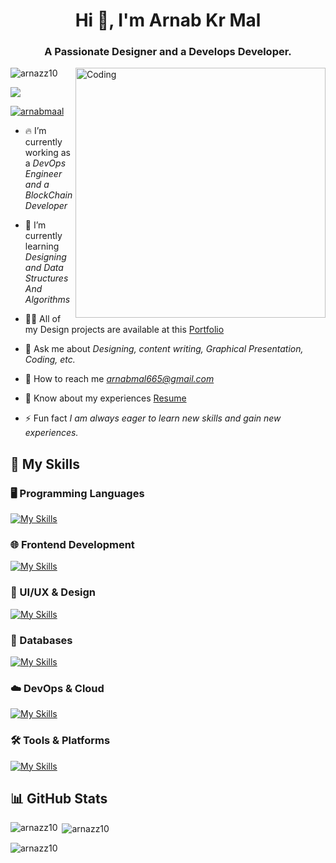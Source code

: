 <h1 align="center">Hi 👋, I'm Arnab Kr Mal</h1>
<h3 align="center">A Passionate Designer and a Develops Developer.</h3>
<img align="right" alt="Coding" width="400" src="https://t4.ftcdn.net/jpg/05/97/74/29/360_F_597742919_gNwhTPLDD1T9ACAJXZ9qVuvCVFsDvXCe.jpg">

<p align="left"> <img src="https://komarev.com/ghpvc/?username=arnazz10&label=Profile%20views&color=0e75b6&style=flat" alt="arnazz10" /> </p>

<a href="https://www.linkedin.com/in/arnab-mal-74454127a/"><img src="https://img.shields.io/badge/-LinkedIn-0072b1?&style=for-the-badge&logo=linkedin&logoColor=white"></a>

<p align="left"> <a href="https://twitter.com/arnabmaal" target="blank"><img src="https://img.shields.io/twitter/follow/arnabmaal?logo=twitter&style=for-the-badge" alt="arnabmaal" /></a> </p>

- 🔥 I’m currently working as a *DevOps Engineer and a BlockChain Developer*

- 🌱 I’m currently learning *Designing and Data Structures And Algorithms*

- 👨‍💻 All of my Design projects are available at this [Portfolio](https://www.behance.net/arnabmal)

- 💬 Ask me about *Designing, content writing, Graphical Presentation, Coding, etc.*

- 📧 How to reach me *arnabmal665@gmail.com*

- 📝 Know about my experiences [Resume](https://acrobat.adobe.com/id/urn:aaid:sc:ap:5836d282-443f-45c5-891f-2cf25b5ff7d1)

- ⚡ Fun fact *I am always eager to learn new skills and gain new experiences.*

## 🚀 My Skills

### 🖥️ Programming Languages
[![My Skills](https://skillicons.dev/icons?i=c,cpp,java,py,ts)](https://skillicons.dev)

### 🌐 Frontend Development
[![My Skills](https://skillicons.dev/icons?i=react,vue)](https://skillicons.dev)

### 🎨 UI/UX & Design
[![My Skills](https://skillicons.dev/icons?i=figma,xd,illustrator,indesign)](https://skillicons.dev)

### 💾 Databases
[![My Skills](https://skillicons.dev/icons?i=mysql)](https://skillicons.dev)

### ☁️ DevOps & Cloud
[![My Skills](https://skillicons.dev/icons?i=docker,kubernetes,aws,gcp,azure)](https://skillicons.dev)

### 🛠️ Tools & Platforms
[![My Skills](https://skillicons.dev/icons?i=git,github,vscode,linux)](https://skillicons.dev)

## 📊 GitHub Stats

<p><img align="left" src="https://github-readme-stats.vercel.app/api/top-langs?username=arnazz10&show_icons=true&locale=en&layout=compact" alt="arnazz10" /></p>

<p>&nbsp;<img align="center" src="https://github-readme-stats.vercel.app/api?username=arnazz10&show_icons=true&locale=en" alt="arnazz10" /></p>

<p><img align="center" src="https://github-readme-streak-stats.herokuapp.com/?user=arnazz10&" alt="arnazz10" /></p>


